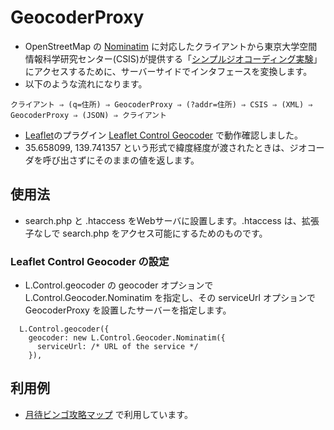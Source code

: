# GeocoderProxy

* OpenStreetMap の [Nominatim](https://wiki.openstreetmap.org/wiki/JA:Nominatim) に対応したクライアントから東京大学空間情報科学研究センター(CSIS)が提供する「[シンプルジオコーディング実験](http://newspat.csis.u-tokyo.ac.jp/geocode/modules/geocode/index.php?content_id=1)」にアクセスするために、サーバーサイドでインタフェースを変換します。
* 以下のような流れになります。

```クライアント ⇒ (q=住所) ⇒ GeocoderProxy ⇒ (?addr=住所) ⇒ CSIS ⇒ (XML) ⇒ GeocoderProxy ⇒ (JSON) ⇒ クライアント```
* [Leaflet](https://leafletjs.com/)のプラグイン [Leaflet Control Geocoder](https://github.com/perliedman/leaflet-control-geocoder) で動作確認しました。
* 35.658099, 139.741357 という形式で緯度経度が渡されたときは、ジオコーダを呼び出さずにそのままの値を返します。

## 使用法
* search.php と .htaccess をWebサーバに設置します。.htaccess は、拡張子なしで search.php をアクセス可能にするためのものです。

### Leaflet Control Geocoder の設定
* L.Control.geocoder の geocoder オプションで L.Control.Geocoder.Nominatim を指定し、その serviceUrl オプションで GeocoderProxy を設置したサーバーを指定します。
```
  L.Control.geocoder({
    geocoder: new L.Control.Geocoder.Nominatim({
      serviceUrl: /* URL of the service */
    }),
```

## 利用例
* [月待ビンゴ攻略マップ](https://moon.midoriit.com/map/) で利用しています。
